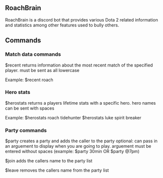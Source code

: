 ## RoachBrain

RoachBrain is a discord bot that provides various Dota 2 related information and statistics among other features used to bully others. 

## Commands

### Match data commands ###

$recent <playername>
returns information about the most recent match of the specified player. must be sent as all lowercase
 
Example: $recent roach

 
### Hero stats ###
 
$herostats <playername> <heroname>
returns a players lifetime stats with a specific hero. hero names can be sent with spaces 
 
Example: $herostats roach tidehunter
         $herostats luke spirit breaker
 
### Party commands ###

$party
creates a party and adds the caller to the party
optional: can pass in an arguement to display when you are going to play. arguement must be entered without spaces (example: $party 30min OR $party @7pm)

$join
adds the callers name to the party list

$leave
removes the callers name from the party list

